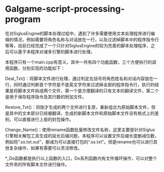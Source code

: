# Galgame-script-processing-program
在对SiglusEngine的脚本处理过程中，遇到了许多需要使用文本处理程序进行编辑的情况，例如需要将角色名称与对话放在一行，以及过滤掉脚本中的程序指令行等等，目前已经完成了一个只针对SiglusEngine的较为完善的脚本处理程序，之后可以基于本程序对诸多引擎的脚本进行处理。

本程序只有一个main.cpp有意义，其中一共有四个功能函数，三个方便执行的调用函数，分别实现的功能如下：

Deal_Txt()：将脚本文件进行处理，通过判定左括号将角色姓名和对话内容放在一行，同时通过判断首个字符是不是英文字符来过滤掉全部的程序指令行，执行的结果是将脚本文件拆成两个文件，第一个是方便翻译的只有文本的翻译文件，第二个是用于保存程序指令及其行数的附加文件。

Restore_Txt()：将刚才生成的两个文件进行复原，重新组合为原始脚本文件，但是其中的文本部分已经被翻译，生成的新脚本文件和原始脚本文件没有格式上的差别，可以直接进行上层的封包操作。

Change_Name()：使用rename函数批量修改文件名称，这里主要是针对Siglus引擎相关解包工具生成的延长后缀问题，本程序可以设置文件后缀长度删减位数，例如将“.ss.txt.out”，删减为可以直接打包的“.ss.txt”。但是rename也可以进行其他复杂操作，如果有需要可以灵活修改。

*_Do函数都是执行以上函数的入口，Do系列函数内有文件循环操作，可以对整个文件夹的所有脚本文件进行操作。
